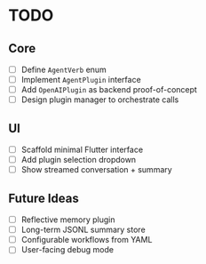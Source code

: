 # TODO

## Core
- [ ] Define `AgentVerb` enum
- [ ] Implement `AgentPlugin` interface
- [ ] Add `OpenAIPlugin` as backend proof-of-concept
- [ ] Design plugin manager to orchestrate calls

## UI
- [ ] Scaffold minimal Flutter interface
- [ ] Add plugin selection dropdown
- [ ] Show streamed conversation + summary

## Future Ideas
- [ ] Reflective memory plugin
- [ ] Long-term JSONL summary store
- [ ] Configurable workflows from YAML
- [ ] User-facing debug mode
